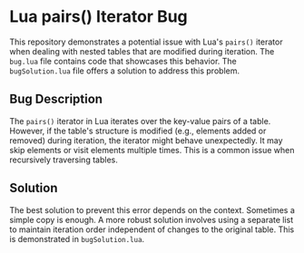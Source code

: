 # Lua pairs() Iterator Bug

This repository demonstrates a potential issue with Lua's `pairs()` iterator when dealing with nested tables that are modified during iteration.  The `bug.lua` file contains code that showcases this behavior.  The `bugSolution.lua` file offers a solution to address this problem.

## Bug Description

The `pairs()` iterator in Lua iterates over the key-value pairs of a table. However, if the table's structure is modified (e.g., elements added or removed) during iteration, the iterator might behave unexpectedly. It may skip elements or visit elements multiple times.  This is a common issue when recursively traversing tables.

## Solution

The best solution to prevent this error depends on the context.  Sometimes a simple copy is enough.  A more robust solution involves using a separate list to maintain iteration order independent of changes to the original table. This is demonstrated in `bugSolution.lua`.